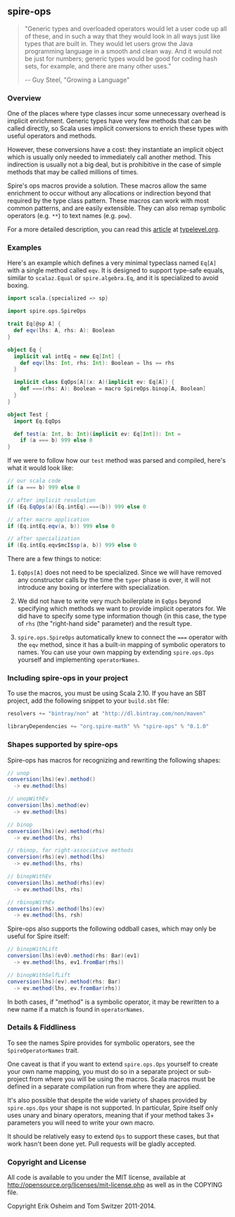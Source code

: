 ## spire-ops

> "Generic types and overloaded operators would let a user code up all
> of these, and in such a way that they would look in all ways just
> like types that are built in. They would let users grow the Java
> programming language in a smooth and clean way. And it would not be
> just for numbers; generic types would be good for coding hash sets,
> for example, and there are many other uses."
>
> -- Guy Steel, "Growing a Language"

### Overview

One of the places where type classes incur some unnecessary overhead
is implicit enrichment. Generic types have very few methods that can
be called directly, so Scala uses implicit conversions to enrich these
types with useful operators and methods.

However, these conversions have a cost: they instantiate an implicit
object which is usually only needed to immediately call another
method. This indirection is usually not a big deal, but is prohibitive
in the case of simple methods that may be called millions of times.

Spire's ops macros provide a solution. These macros allow the same
enrichment to occur without any allocations or indirection beyond that
required by the type class pattern. These macros can work with most
common patterns, and are easily extensible. They can also remap
symbolic operators (e.g. `**`) to text names (e.g. `pow`).

For a more detailed description, you can read this
[article](http://typelevel.org/blog/2013/10/13/spires-ops-macros.html)
at [typelevel.org](http://typelevel.org).

### Examples

Here's an example which defines a very minimal typeclass named `Eq[A]`
with a single method called `eqv`. It is designed to support type-safe
equals, similar to `scalaz.Equal` or `spire.algebra.Eq`, and it is
specialized to avoid boxing.

```scala
import scala.{specialized => sp}

import spire.ops.SpireOps

trait Eq[@sp A] {
  def eqv(lhs: A, rhs: A): Boolean
}

object Eq {
  implicit val intEq = new Eq[Int] {
    def eqv(lhs: Int, rhs: Int): Boolean = lhs == rhs
  }

  implicit class EqOps[A](x: A)(implicit ev: Eq[A]) {
    def ===(rhs: A): Boolean = macro SpireOps.binop[A, Boolean]
  }
}

object Test {
  import Eq.EqOps

  def test(a: Int, b: Int)(implicit ev: Eq[Int]): Int =
    if (a === b) 999 else 0
}
```

If we were to follow how our `test` method was parsed and compiled,
here's what it would look like:

```scala
// our scala code
if (a === b) 999 else 0

// after implicit resolution
if (Eq.EqOps(a)(Eq.intEq).===(b)) 999 else 0

// after macro application
if (Eq.intEq.eqv(a, b)) 999 else 0

// after specialization
if (Eq.intEq.eqv$mcI$sp(a, b)) 999 else 0
```

There are a few things to notice:

1. `EqOps[A]` does not need to be specialized. Since we will have
removed any constructor calls by the time the `typer` phase is over,
it will not introduce any boxing or interfere with specialization.

2. We did not have to write very much boilerplate in `EqOps` beyond
specifying which methods we want to provide implicit operators for. We
did have to specify some type information though (in this case, the
type of `rhs` (the "right-hand side" parameter) and the result type.

3. `spire.ops.SpireOps` automatically knew to connect the `===`
operator with the `eqv` method, since it has a built-in mapping of
symbolic operators to names. You can use your own mapping by extending
`spire.ops.Ops` yourself and implementing `operatorNames`.

### Including spire-ops in your project

To use the macros, you must be using Scala 2.10. If you have an SBT
project, add the following snippet to your `build.sbt` file:

```scala
resolvers += "bintray/non" at "http://dl.bintray.com/non/maven"

libraryDependencies += "org.spire-math" %% "spire-ops" % "0.1.0"
```

### Shapes supported by spire-ops

Spire-ops has macros for recognizing and rewriting the following
shapes:

```scala
// unop
conversion(lhs)(ev).method()
  -> ev.method(lhs)

// unopWithEv
conversion(lhs).method(ev)
  -> ev.method(lhs)

// binop
conversion(lhs)(ev).method(rhs)
  -> ev.method(lhs, rhs)

// rbinop, for right-associative methods
conversion(rhs)(ev).method(lhs)
  -> ev.method(lhs, rhs)

// binopWithEv
conversion(lhs).method(rhs)(ev)
  -> ev.method(lhs, rhs)

// rbinopWithEv
conversion(rhs).method(lhs)(ev)
  -> ev.method(lhs, rsh)
```

Spire-ops also supports the following oddball cases, which may only be
useful for Spire itself:

```scala
// binopWithLift
conversion(lhs)(ev0).method(rhs: Bar)(ev1)
  -> ev.method(lhs, ev1.fromBar(rhs))

// binopWithSelfLift
conversion(lhs)(ev).method(rhs: Bar)
  -> ev.method(lhs, ev.fromBar(rhs))
```

In both cases, if "method" is a symbolic operator, it may be rewritten
to a new name if a match is found in `operatorNames`.


### Details & Fiddliness

To see the names Spire provides for symbolic operators, see the
`SpireOperatorNames` trait.

One caveat is that if you want to extend `spire.ops.Ops` yourself to
create your own name mapping, you must do so in a separate project or
sub-project from where you will be using the macros. Scala macros must
be defined in a separate compilation run from where they are applied.

It's also possible that despite the wide variety of shapes provided by
`spire.ops.Ops` your shape is not supported. In particular, Spire
itself only uses unary and binary operators, meaning that if your
method takes 3+ parameters you will need to write your own macro.

It should be relatively easy to extend `Ops` to support these cases,
but that work hasn't been done yet. Pull requests will be gladly
accepted.

### Copyright and License

All code is available to you under the MIT license, available at
http://opensource.org/licenses/mit-license.php as well as in the
COPYING file.

Copyright Erik Osheim and Tom Switzer 2011-2014.
